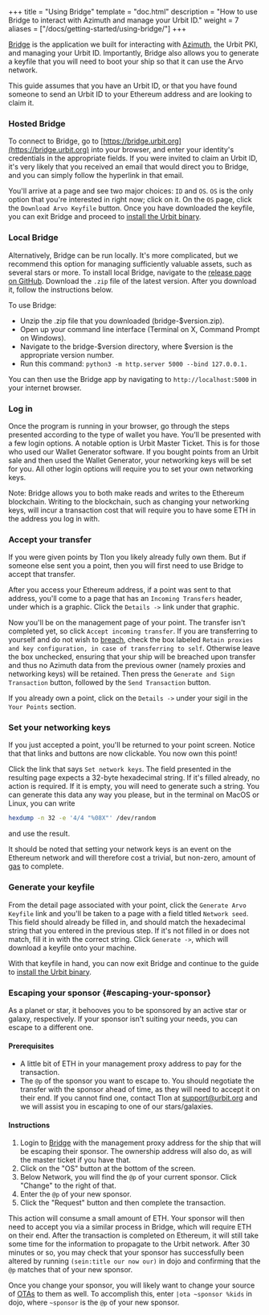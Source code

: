 +++
title = "Using Bridge"
template = "doc.html"
description = "How to use Bridge to interact with Azimuth and manage your Urbit ID."
weight = 7
aliases = ["/docs/getting-started/using-bridge/"]
+++

[Bridge](https://github.com/urbit/bridge) is the application we built for interacting with [Azimuth](https://azimuth.network), the Urbit PKI, and managing your Urbit ID. Importantly, Bridge also allows you to generate a keyfile that you will need to boot your ship so that it can use the Arvo network.

This guide assumes that you have an Urbit ID, or that you have found someone to send an Urbit ID to your Ethereum address and are looking to claim it.

### Hosted Bridge

To connect to Bridge, go to [https://bridge.urbit.org](https://bridge.urbit.org) into your browser, and enter your identity's credentials in the appropriate fields. If you were invited to claim an Urbit ID, it's very likely that you received an email that would direct you to Bridge, and you can simply follow the hyperlink in that email.

You'll arrive at a page and see two major choices: `ID` and `OS`. `OS` is the only option that you're interested in right now; click on it. On the `OS` page, click the `Download Arvo Keyfile` button. Once you have downloaded the keyfile, you can exit Bridge and proceed to [install the Urbit binary](/getting-started/).

### Local Bridge

Alternatively, Bridge can be run locally. It's more complicated, but we recommend this option for managing sufficiently valuable assets, such as several stars or more. To install local Bridge, navigate to the [release page on GitHub](https://github.com/urbit/bridge/releases/). Download the `.zip` file of the latest version. After you download it, follow the instructions below.

To use Bridge:

- Unzip the .zip file that you downloaded (bridge-$version.zip).
- Open up your command line interface (Terminal on
X, Command Prompt on Windows).
- Navigate to the bridge-$version directory, where $version is the appropriate version number.
- Run this command: `python3 -m http.server 5000 --bind 127.0.0.1.`

You can then use the Bridge app by navigating to `http://localhost:5000` in your internet browser.

### Log in

Once the program is running in your browser, go through the steps presented according to the type of wallet you have. You’ll be presented with a few login options. A notable option is Urbit Master Ticket. This is for those who used our Wallet Generator software. If you bought points from an Urbit sale and then used the Wallet Generator, your networking keys will be set for you. All other login options will require you to set your own networking keys.

Note: Bridge allows you to both make reads and writes to the Ethereum blockchain. Writing to the blockchain, such as changing your networking keys, will incur a transaction cost that will require you to have some ETH in the address you log in with.

### Accept your transfer

If you were given points by Tlon you likely already fully own them. But if someone else sent you a point, then you will first need to use Bridge to accept that transfer.

After you access your Ethereum address, if a point was sent to that address, you'll come to a page that has an `Incoming Transfers` header, under which is a graphic. Click the `Details ->` link under that graphic.

Now you'll be on the management page of your point. The transfer isn't completed
yet, so click `Accept incoming transfer`. If you are transferring to yourself
and do not wish to [breach](/docs/glossary/breach), check the box labeled
`Retain proxies and key configuration, in case of transferring to self`.
Otherwise leave the box unchecked, ensuring that your ship will be breached upon
transfer and thus no Azimuth data from the previous owner (namely proxies and
networking keys) will be retained. Then press the `Generate and Sign
Transaction` button, followed by the `Send Transaction` button.

If you already own a point, click on the `Details ->` under your sigil in the `Your Points` section.

### Set your networking keys

If you just accepted a point, you'll be returned to your point screen. Notice that that links and buttons are now clickable. You now own this point!

Click the link that says `Set network keys`. The field presented in the resulting page expects a 32-byte hexadecimal string. If it's filled already, no action is required. If it is empty, you will need to generate such a string. You can generate this data any way you please, but in the terminal on MacOS or Linux, you can write

```sh
hexdump -n 32 -e '4/4 "%08X"' /dev/random
```

and use the result.

It should be noted that setting your network keys is an event on the Ethereum network and will therefore cost a trivial, but non-zero, amount of [gas](https://eth.wiki/en/fundamentals/design-rationale#gas-and-fees) to complete.

### Generate your keyfile

From the detail page associated with your point, click the `Generate Arvo Keyfile` link and you'll be taken to a page with a field titled `Network seed`. This field should already be filled in, and should match the hexadecimal string that you entered in the previous step. If it's not filled in or does not match, fill it in with the correct string.
Click `Generate ->`, which will download a keyfile onto your machine.

With that keyfile in hand, you can now exit Bridge and continue to the guide to [install the Urbit binary](/getting-started/).

### Escaping your sponsor {#escaping-your-sponsor}

As a planet or star, it behooves you to be sponsored by an active star or galaxy,
respectively. If your sponsor isn't suiting your needs, you can escape to a
different one.

#### Prerequisites

- A little bit of ETH in your management proxy address to pay for the
  transaction.
- The `@p` of the sponsor you want to escape to. You should negotiate the
  transfer with the sponsor ahead of time, as they will need to accept it on
  their end. If you cannot find one, contact Tlon at support@urbit.org and we
  will assist you in escaping to one of our stars/galaxies.

#### Instructions

1. Login to [Bridge](https://bridge.urbit.org) with the management proxy address
   for the ship that will be escaping their sponsor. The ownership address will
   also do, as will the master ticket if you have that.
2. Click on the "OS" button at the bottom of the screen.
3. Below Network, you will find the `@p` of your current sponsor. Click "Change"
   to the right of that.
4. Enter the `@p` of your new sponsor.
5. Click the "Request" button and then complete the transaction.

This action will consume a small amount of ETH. Your sponsor will then need to
accept you via a similar process in Bridge, which will require ETH on their end.
After the transaction is completed on Ethereum, it will still take some time for
the information to propagate to the Urbit network. After 30 minutes or so, you
may check that your sponsor has successfully been altered by running
`(sein:title our now our)` in dojo and confirming that the `@p` matches that of
your new sponsor.

Once you change your sponsor, you will likely want to change your source of
[OTAs](/docs/glossary/ota-updates) to them as well. To accomplish this, enter `|ota
~sponsor %kids` in dojo, where `~sponsor` is the `@p` of your new sponsor.
